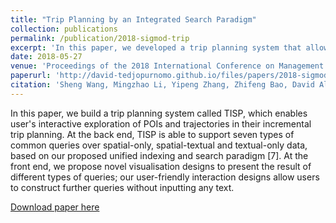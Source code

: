 ```yaml
---
title: "Trip Planning by an Integrated Search Paradigm"
collection: publications
permalink: /publication/2018-sigmod-trip
excerpt: 'In this paper, we developed a trip planning system that allows users to interactively explore points of interests and trajectories, and plan their trip incrementally.'
date: 2018-05-27
venue: 'Proceedings of the 2018 International Conference on Management of Data (SIGMOD)'
paperurl: 'http://david-tedjopurnomo.github.io/files/papers/2018-sigmod-trip'
citation: 'Sheng Wang, Mingzhao Li, Yipeng Zhang, Zhifeng Bao, David Alexander Tedjopurnomo, and Xiaolin Qin. 2018. Trip Planning by an Integrated Search Paradigm. In Proceedings of the 2018 International Conference on Management of Data (SIGMOD '18). Association for Computing Machinery, New York, NY, USA, 1673–1676. https://doi.org/10.1145/3183713.3193543'
---
```

In this paper, we build a trip planning system called TISP, which enables user's interactive exploration of POIs and trajectories in their incremental trip planning. At the back end, TISP is able to support seven types of common queries over spatial-only, spatial-textual and textual-only data, based on our proposed unified indexing and search paradigm [7]. At the front end, we propose novel visualisation designs to present the result of different types of queries; our user-friendly interaction designs allow users to construct further queries without inputting any text.

[Download paper here](http://david-tedjopurnomo.github.io/files/papers/2018-sigmod-trip)